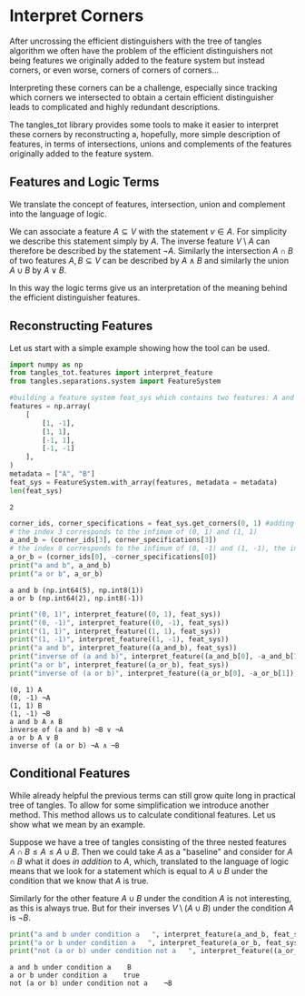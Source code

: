 # Interpret Corners

After uncrossing the efficient distinguishers with the tree of tangles algorithm we often have the problem of the efficient distinguishers not being features we originally added to the feature system but instead corners, or even worse, corners of corners of corners... 

Interpreting these corners can be a challenge, especially since tracking which corners we intersected to obtain a certain efficient distinguisher leads to complicated and highly redundant descriptions.

The tangles_tot library provides some tools to make it easier to interpret these corners by reconstructing a, hopefully, more simple description of features, in terms of intersections, unions and complements of the features originally added to the feature system. 

## Features and Logic Terms

We translate the concept of features, intersection, union and complement into the language of logic. 

We can associate a feature $A \subseteq V$ with the statement $v \in A$. For simplicity we describe this statement
simply by $A$. The inverse feature $V \setminus A$ can therefore be described by the statement $\lnot A$. 
Similarly the intersection $A \cap B$ of two features $A, B \subseteq V$ can be described by $A \land B$ and 
similarly the union $A \cup B$ by $A \lor B$. 

In this way the logic terms give us an interpretation of the meaning behind the efficient distinguisher features. 

## Reconstructing Features

Let us start with a simple example showing how the tool can be used.


```python
import numpy as np
from tangles_tot.features import interpret_feature
from tangles.separations.system import FeatureSystem

#building a feature system feat_sys which contains two features: A and B
features = np.array(
    [
        [1, -1],
        [1, 1],
        [-1, 1],
        [-1, -1]
    ],
)
metadata = ["A", "B"]
feat_sys = FeatureSystem.with_array(features, metadata = metadata)
len(feat_sys)
```




    2




```python
corner_ids, corner_specifications = feat_sys.get_corners(0, 1) #adding two corners to feat_sys
# the index 3 corresponds to the infimum of (0, 1) and (1, 1)
a_and_b = (corner_ids[3], corner_specifications[3])
# the index 0 corresponds to the infimum of (0, -1) and (1, -1), the inverse of "a or b"
a_or_b = (corner_ids[0], -corner_specifications[0])
print("a and b", a_and_b)
print("a or b", a_or_b)
```

    a and b (np.int64(5), np.int8(1))
    a or b (np.int64(2), np.int8(-1))



```python
print("(0, 1)", interpret_feature((0, 1), feat_sys))
print("(0, -1)", interpret_feature((0, -1), feat_sys))
print("(1, 1)", interpret_feature((1, 1), feat_sys))
print("(1, -1)", interpret_feature((1, -1), feat_sys))
print("a and b", interpret_feature((a_and_b), feat_sys))
print("inverse of (a and b)", interpret_feature((a_and_b[0], -a_and_b[1]), feat_sys))
print("a or b", interpret_feature((a_or_b), feat_sys))
print("inverse of (a or b)", interpret_feature((a_or_b[0], -a_or_b[1]), feat_sys))
```

    (0, 1) A
    (0, -1) ¬A
    (1, 1) B
    (1, -1) ¬B
    a and b A ∧ B
    inverse of (a and b) ¬B ∨ ¬A
    a or b A ∨ B
    inverse of (a or b) ¬A ∧ ¬B


## Conditional Features

While already helpful the previous terms can still grow quite long in practical tree of tangles. To allow for some simplification we introduce another method. This method allows us to calculate conditional features. Let us show what we mean by an example.

Suppose we have a tree of tangles consisting of the three nested features $A \cap B \leq A \leq A \cup B$. Then we could take $A$ as a "baseline" and consider for $A \cap B$ what it does _in addition_ to $A$, which, translated to the language of logic means that we look for a statement which is equal to $A \cup B$ under the condition that we know that $A$ is true. 

Similarly for the other feature $A \cup B$ under the condition $A$ is not interesting, as this is always true. But for their inverses $V \setminus (A \cup B)$ under the condition $A$ is $\lnot B$.  


```python
print("a and b under condition a   ", interpret_feature(a_and_b, feat_sys, under_condition=[(0, 1)]))
print("a or b under condition a   ", interpret_feature(a_or_b, feat_sys, under_condition=[(0, 1)]))
print("not (a or b) under condition not a   ", interpret_feature((a_or_b[0], -a_or_b[1]), feat_sys, under_condition=[(0, -1)]))
```

    a and b under condition a    B
    a or b under condition a    true
    not (a or b) under condition not a    ¬B


